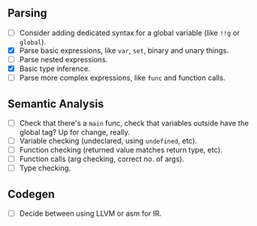 ## Parsing
- [ ] Consider adding dedicated syntax for a global variable (like `!!g` or `global`).
- [x] Parse basic expressions, like `var`, `set`, binary and unary things.
- [ ] Parse nested expressions.
- [x] Basic type inference.
- [ ] Parse more complex expressions, like `func` and function calls.

## Semantic Analysis
- [ ] Check that there's a `main` func, check that variables outside have the global tag? Up for change, really.
- [ ] Variable checking (undeclared, using `undefined`, etc).
- [ ] Function checking (returned value matches return type, etc).
- [ ] Function calls (arg checking, correct no. of args).
- [ ] Type checking.

## Codegen
- [ ] Decide between using LLVM or asm for IR.
